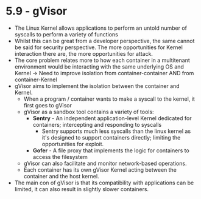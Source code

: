 # 5.9 - gVisor

- The Linux Kernel allows applications to perform an untold number of syscalls to
perform a variety of functions
- Whilst this can be great from a developer perspective, the same cannot be said for
security perspective. The more opportunities for Kernel interaction there are, the
more opportunities for attack.
- The core problem relates more to how each container in a multitenant environment
would be interacting with the same underlying OS and Kernel -> Need to improve
isolation from container-container AND from container-Kernel
- gVisor aims to implement the isolation between the container and Kernel.
  - When a program / container wants to make a syscall to the kernel, it first goes to gVisor
  - gVisor as a sandbox tool contains a variety of tools:
    - **Sentry** - An independent application-level Kernel dedicated for containers; intercepting and responding to syscalls
      - Sentry supports much less syscalls than the linux kernel as it's designed to support containers directly; limiting the opportunities for exploit.
    - **Gofer** - A file proxy that implements the logic for containers to access the filesystem
  - gVisor can also facilitate and monitor network-based operations.
  - Each container has its own gVisor Kernel acting between the container and the host kernel.
- The main con of gVisor is that its compatibility with applications can be limited, it can also result in slightly slower containers.